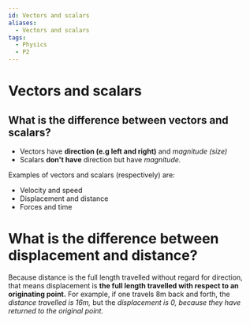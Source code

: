 ```yaml
---
id: Vectors and scalars
aliases:
  - Vectors and scalars
tags:
  - Physics
  - P2
---
```


# Vectors and scalars

## What is the difference between vectors and scalars?

- Vectors have **direction (e.g left and right)** and *magnitude (size)* 
- Scalars **don't have** direction but have *magnitude.* 

Examples of vectors and scalars (respectively) are:

- Velocity and speed
- Displacement and distance
- Forces and time

# What is the difference between **displacement and distance?**

Because distance is the full length travelled without regard for direction, that means displacement is **the full length travelled with respect to an originating point.** For example, if one travels 8m back and forth, the *distance travelled is 16m,* but the *displacement is 0, because they have returned to the original point.* 


